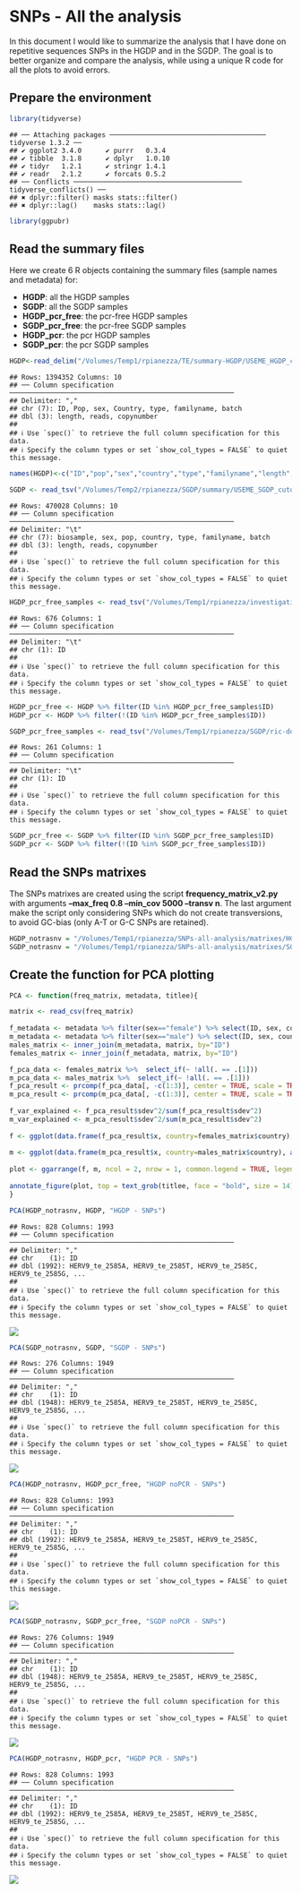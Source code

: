 SNPs - All the analysis
================

In this document I would like to summarize the analysis that I have done
on repetitive sequences SNPs in the HGDP and in the SGDP. The goal is to
better organize and compare the analysis, while using a unique R code
for all the plots to avoid errors.

## Prepare the environment

``` r
library(tidyverse)
```

    ## ── Attaching packages ─────────────────────────────────────── tidyverse 1.3.2 ──
    ## ✔ ggplot2 3.4.0      ✔ purrr   0.3.4 
    ## ✔ tibble  3.1.8      ✔ dplyr   1.0.10
    ## ✔ tidyr   1.2.1      ✔ stringr 1.4.1 
    ## ✔ readr   2.1.2      ✔ forcats 0.5.2 
    ## ── Conflicts ────────────────────────────────────────── tidyverse_conflicts() ──
    ## ✖ dplyr::filter() masks stats::filter()
    ## ✖ dplyr::lag()    masks stats::lag()

``` r
library(ggpubr)
```

## Read the summary files

Here we create 6 R objects containing the summary files (sample names
and metadata) for:

- **HGDP**: all the HGDP samples
- **SGDP**: all the SGDP samples
- **HGDP_pcr_free**: the pcr-free HGDP samples
- **SGDP_pcr_free**: the pcr-free SGDP samples
- **HGDP_pcr**: the pcr HGDP samples
- **SGDP_pcr**: the pcr SGDP samples

``` r
HGDP<-read_delim("/Volumes/Temp1/rpianezza/TE/summary-HGDP/USEME_HGDP_complete_reflib6.2_mq10_batchinfo_cutoff0.01.txt")
```

    ## Rows: 1394352 Columns: 10
    ## ── Column specification ────────────────────────────────────────────────────────
    ## Delimiter: ","
    ## chr (7): ID, Pop, sex, Country, type, familyname, batch
    ## dbl (3): length, reads, copynumber
    ## 
    ## ℹ Use `spec()` to retrieve the full column specification for this data.
    ## ℹ Specify the column types or set `show_col_types = FALSE` to quiet this message.

``` r
names(HGDP)<-c("ID","pop","sex","country","type","familyname","length","reads","copynumber","batch")

SGDP <- read_tsv("/Volumes/Temp2/rpianezza/SGDP/summary/USEME_SGDP_cutoff") %>% dplyr::rename(ID=biosample)
```

    ## Rows: 470028 Columns: 10
    ## ── Column specification ────────────────────────────────────────────────────────
    ## Delimiter: "\t"
    ## chr (7): biosample, sex, pop, country, type, familyname, batch
    ## dbl (3): length, reads, copynumber
    ## 
    ## ℹ Use `spec()` to retrieve the full column specification for this data.
    ## ℹ Specify the column types or set `show_col_types = FALSE` to quiet this message.

``` r
HGDP_pcr_free_samples <- read_tsv("/Volumes/Temp1/rpianezza/investigation/HGDP-no-PCR/HGDP-only-pcr-free-samples.tsv", col_names = "ID")
```

    ## Rows: 676 Columns: 1
    ## ── Column specification ────────────────────────────────────────────────────────
    ## Delimiter: "\t"
    ## chr (1): ID
    ## 
    ## ℹ Use `spec()` to retrieve the full column specification for this data.
    ## ℹ Specify the column types or set `show_col_types = FALSE` to quiet this message.

``` r
HGDP_pcr_free <- HGDP %>% filter(ID %in% HGDP_pcr_free_samples$ID)
HGDP_pcr <- HGDP %>% filter(!(ID %in% HGDP_pcr_free_samples$ID))

SGDP_pcr_free_samples <- read_tsv("/Volumes/Temp1/rpianezza/SGDP/ric-documentation/SGDP-no-PCR.tsv")
```

    ## Rows: 261 Columns: 1
    ## ── Column specification ────────────────────────────────────────────────────────
    ## Delimiter: "\t"
    ## chr (1): ID
    ## 
    ## ℹ Use `spec()` to retrieve the full column specification for this data.
    ## ℹ Specify the column types or set `show_col_types = FALSE` to quiet this message.

``` r
SGDP_pcr_free <- SGDP %>% filter(ID %in% SGDP_pcr_free_samples$ID)
SGDP_pcr <- SGDP %>% filter(!(ID %in% SGDP_pcr_free_samples$ID))
```

## Read the SNPs matrixes

The SNPs matrixes are created using the script
**frequency_matrix_v2.py** with arguments **–max_freq 0.8 –min_cov 5000
–transv n**. The last argument make the script only considering SNPs
which do not create transversions, to avoid GC-bias (only A-T or G-C
SNPs are retained).

``` r
HGDP_notrasnv = "/Volumes/Temp1/rpianezza/SNPs-all-analysis/matrixes/HGDP.notransv.08.5000.matrix_processed"
SGDP_notrasnv = "/Volumes/Temp1/rpianezza/SNPs-all-analysis/matrixes/SGDP.notransv.08.5000.matrix_processed"
```

## Create the function for PCA plotting

``` r
PCA <- function(freq_matrix, metadata, titlee){

matrix <- read_csv(freq_matrix)
  
f_metadata <- metadata %>% filter(sex=="female") %>% select(ID, sex, country, pop) %>% distinct()
m_metadata <- metadata %>% filter(sex=="male") %>% select(ID, sex, country, pop) %>% distinct()
males_matrix <- inner_join(m_metadata, matrix, by="ID")
females_matrix <- inner_join(f_metadata, matrix, by="ID")

f_pca_data <- females_matrix %>%  select_if(~ !all(. == .[1]))
m_pca_data <- males_matrix %>%  select_if(~ !all(. == .[1]))
f_pca_result <- prcomp(f_pca_data[, -c(1:3)], center = TRUE, scale = TRUE)
m_pca_result <- prcomp(m_pca_data[, -c(1:3)], center = TRUE, scale = TRUE)
      
f_var_explained <- f_pca_result$sdev^2/sum(f_pca_result$sdev^2)
m_var_explained <- m_pca_result$sdev^2/sum(m_pca_result$sdev^2)
      
f <- ggplot(data.frame(f_pca_result$x, country=females_matrix$country), aes(x=PC1,y=PC2, color=country)) + geom_point(size=2) + labs(x=paste0("PC1: ",round(f_var_explained[1]*100,1),"%"), y=paste0("PC2: ",round(f_var_explained[2]*100,1),"%")) + ggtitle("Females") + theme(plot.title = element_text(hjust = 0.5))
   
m <- ggplot(data.frame(m_pca_result$x, country=males_matrix$country), aes(x=PC1,y=PC2, color=country)) + geom_point(size=2) + labs(x=paste0("PC1: ",round(m_var_explained[1]*100,1),"%"), y=paste0("PC2: ",round(m_var_explained[2]*100,1),"%")) + ggtitle("Males") + theme(plot.title = element_text(hjust = 0.5)) 
     
plot <- ggarrange(f, m, ncol = 2, nrow = 1, common.legend = TRUE, legend = "bottom", align = "hv", font.label = list(size = 10, color = "black", face = "bold", family = NULL, position = "top"))
    
annotate_figure(plot, top = text_grob(titlee, face = "bold", size = 14))
}
```

``` r
PCA(HGDP_notrasnv, HGDP, "HGDP - SNPs")
```

    ## Rows: 828 Columns: 1993
    ## ── Column specification ────────────────────────────────────────────────────────
    ## Delimiter: ","
    ## chr    (1): ID
    ## dbl (1992): HERV9_te_2585A, HERV9_te_2585T, HERV9_te_2585C, HERV9_te_2585G, ...
    ## 
    ## ℹ Use `spec()` to retrieve the full column specification for this data.
    ## ℹ Specify the column types or set `show_col_types = FALSE` to quiet this message.

![](02.comparison_files/figure-gfm/main-plots-1.png)<!-- -->

``` r
PCA(SGDP_notrasnv, SGDP, "SGDP - SNPs")
```

    ## Rows: 276 Columns: 1949
    ## ── Column specification ────────────────────────────────────────────────────────
    ## Delimiter: ","
    ## chr    (1): ID
    ## dbl (1948): HERV9_te_2585A, HERV9_te_2585T, HERV9_te_2585C, HERV9_te_2585G, ...
    ## 
    ## ℹ Use `spec()` to retrieve the full column specification for this data.
    ## ℹ Specify the column types or set `show_col_types = FALSE` to quiet this message.

![](02.comparison_files/figure-gfm/main-plots-2.png)<!-- -->

``` r
PCA(HGDP_notrasnv, HGDP_pcr_free, "HGDP noPCR - SNPs")
```

    ## Rows: 828 Columns: 1993
    ## ── Column specification ────────────────────────────────────────────────────────
    ## Delimiter: ","
    ## chr    (1): ID
    ## dbl (1992): HERV9_te_2585A, HERV9_te_2585T, HERV9_te_2585C, HERV9_te_2585G, ...
    ## 
    ## ℹ Use `spec()` to retrieve the full column specification for this data.
    ## ℹ Specify the column types or set `show_col_types = FALSE` to quiet this message.

![](02.comparison_files/figure-gfm/pcr-free-1.png)<!-- -->

``` r
PCA(SGDP_notrasnv, SGDP_pcr_free, "SGDP noPCR - SNPs")
```

    ## Rows: 276 Columns: 1949
    ## ── Column specification ────────────────────────────────────────────────────────
    ## Delimiter: ","
    ## chr    (1): ID
    ## dbl (1948): HERV9_te_2585A, HERV9_te_2585T, HERV9_te_2585C, HERV9_te_2585G, ...
    ## 
    ## ℹ Use `spec()` to retrieve the full column specification for this data.
    ## ℹ Specify the column types or set `show_col_types = FALSE` to quiet this message.

![](02.comparison_files/figure-gfm/pcr-free-2.png)<!-- -->

``` r
PCA(HGDP_notrasnv, HGDP_pcr, "HGDP PCR - SNPs")
```

    ## Rows: 828 Columns: 1993
    ## ── Column specification ────────────────────────────────────────────────────────
    ## Delimiter: ","
    ## chr    (1): ID
    ## dbl (1992): HERV9_te_2585A, HERV9_te_2585T, HERV9_te_2585C, HERV9_te_2585G, ...
    ## 
    ## ℹ Use `spec()` to retrieve the full column specification for this data.
    ## ℹ Specify the column types or set `show_col_types = FALSE` to quiet this message.

![](02.comparison_files/figure-gfm/pcr-1.png)<!-- -->
